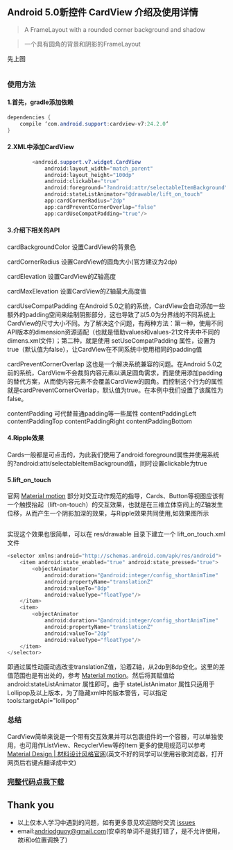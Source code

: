 ## Android 5.0新控件 CardView 介绍及使用详情

> A FrameLayout with a rounded corner background and shadow

> 一个具有圆角的背景和阴影的FrameLayout

先上图

![]()

### 使用方法

#### 1.首先，gradle添加依赖

```java
dependencies {
    compile ‘com.android.support:cardview-v7:24.2.0‘
}
```
#### 2.XML中添加CardView
```java
        <android.support.v7.widget.CardView
            android:layout_width="match_parent"
            android:layout_height="100dp"
            android:clickable="true"
            android:foreground="?android:attr/selectableItemBackground"
            android:stateListAnimator="@drawable/lift_on_touch"
            app:cardCornerRadius="2dp"
            app:cardPreventCornerOverlap="false"
            app:cardUseCompatPadding="true"/>
```

#### 3.介绍下相关的API

cardBackgroundColor 设置CardView的背景色

cardCornerRadius 设置CardView的圆角大小(官方建议为2dp)

cardElevation 设置CardView的Z轴高度

cardMaxElevation 设置CardView的Z轴最大高度值

cardUseCompatPadding 在Android 5.0之前的系统，CardView会自动添加一些额外的padding空间来绘制阴影部分，这也导致了以5.0为分界线的不同系统上CardView的尺寸大小不同。为了解决这个问题，有两种方法：第一种，使用不同API版本的dimension资源适配（也就是借助values和values-21文件夹中不同的dimens.xml文件）；第二种，就是使用 setUseCompatPadding 属性，设置为true（默认值为false），让CardView在不同系统中使用相同的padding值

cardPreventCornerOverlap 这也是一个解决系统兼容的问题。在Android 5.0之前的系统，CardView不会裁剪内容元素以满足圆角需求，而是使用添加padding的替代方案，从而使内容元素不会覆盖CardView的圆角。而控制这个行为的属性就是cardPreventCornerOverlap，默认值为true。在本例中我们设置了该属性为false。

contentPadding 可代替普通padding等一些属性
contentPaddingLeft
contentPaddingTop
contentPaddingRight
contentPaddingBottom

#### 4.Ripple效果

Cards一般都是可点击的，为此我们使用了android:foreground属性并使用系统的?android:attr/selectableItemBackground值，同时设置clickable为true

#### 5.lift_on_touch

官网 [Material motion](https://material.google.com/motion/material-motion.html#) 部分对交互动作规范的指导，Cards、Button等视图应该有一个触摸抬起（lift-on-touch）的交互效果，也就是在三维立体空间上的Z轴发生位移，从而产生一个阴影加深的效果，与Ripple效果共同使用,如效果图所示

![]()

实现这个效果也很简单，可以在 res/drawable 目录下建立一个 lift_on_touch.xml 文件

```java
<selector xmlns:android="http://schemas.android.com/apk/res/android">
    <item android:state_enabled="true" android:state_pressed="true">
        <objectAnimator
            android:duration="@android:integer/config_shortAnimTime"
            android:propertyName="translationZ"
            android:valueTo="8dp"
            android:valueType="floatType"/>
    </item>
    <item>
        <objectAnimator
            android:duration="@android:integer/config_shortAnimTime"
            android:propertyName="translationZ"
            android:valueTo="2dp"
            android:valueType="floatType"/>
    </item>
</selector>
```
即通过属性动画动态改变translationZ值，沿着Z轴，从2dp到8dp变化。这里的差值范围也是有出处的，参考 [Material motion](https://material.google.com/motion/material-motion.html#)。然后将其赋值给 android:stateListAnimator 属性即可。由于 stateListAnimator 属性只适用于Lollipop及以上版本，为了隐藏xml中的版本警告，可以指定 tools:targetApi="lollipop"

### 总结

CardView简单来说是一个带有交互效果并可以包裹组件的一个容器，可以单独使用，也可用作ListView、RecyclerView等的Item
更多的使用规范可以参考[Material Design | 材料设计风格官网](https://material.io/)(英文不好的同学可以使用谷歌浏览器，打开网页后右键点翻译成中文)

### [完整代码点我下载](https://github.com/CoderGuoy/Coder)

## Thank you

- 以上仅本人学习中遇到的问题，如有更多意见欢迎随时交流 [issues](https://github.com/CoderGuoy/MetalDesign/issues/1)
- email:andriodguoy@gmail.com(安卓的单词不是我打错了，是不允许使用，故i和o位置调换了)

